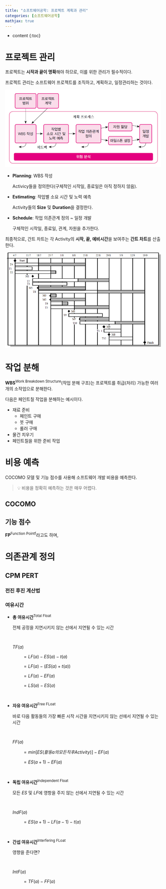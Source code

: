 ```yaml
---
title: "소프트웨어공학: 프로젝트 계획과 관리"
categories: [소프트웨어공학]
mathjax: true
---
```


* content
{:toc}
# 프로젝트 관리

프로젝트는 **시작과 끝이 명확**해야 하므로, 이를 위한 관리가 필수적이다.

프로젝트 관리는 소프트웨어 프로젝트를 조직하고, 계획하고, 일정관리하는 것이다.

![](https://github.com/B31l/B31l/blob/main/_posts/%EC%86%8C%ED%94%84%ED%8A%B8%EC%9B%A8%EC%96%B4%EA%B3%B5%ED%95%99/20221019-01-%EC%9D%BC%EC%A0%95%20%EA%B3%84%ED%9A%8D%EC%9D%84%20%EC%9C%84%ED%95%9C%20%EA%B3%BC%EC%A0%95.png?raw=true)

-   **Planning**: WBS 작성

    Activicy들을 정의한다(구체적인 시작일, 종료일은 아직 정하지 않음).

-   **Estimating**: 작업별 소요 시간 및 노력 예측

    Activity들의 **Size** 및 **Duration**을 결정한다.

-   **Schedule**: 작업 의존관계 정의 ~ 일정 개발

    구체적인 시작일, 종료일, 관계, 자원을 추가한다.

최종적으로, 간트 차트는 각 Activity의 **시작, 끝, 예비시간**을 보여주는 **간트 차트**를 산출한다.

![](https://github.com/B31l/B31l/blob/main/_posts/%EC%86%8C%ED%94%84%ED%8A%B8%EC%9B%A8%EC%96%B4%EA%B3%B5%ED%95%99/20221019_02_%EA%B0%84%ED%8A%B8%20%EC%B0%A8%ED%8A%B8.png?raw=true)

# 작업 분해

**WBS**<sup>Work Breakdown Structure</sup>(작업 분해 구조)는 프로젝트를 취급(처리) 가능한 여러 개의 소작업으로 분해한다.

다음은 페인트칠 작업을 분해하는 예시이다.

-   재료 준비
    -   페인트 구매
    -   붓 구매
    -   롤러 구매
-   물건 치우기
-   페인트칠을 위한 준비 작업

# 비용 예측

COCOMO 모델 및 기능 점수를 사용해 소프트웨어 개발 비용을 예측한다.

>   💡 비용을 정확히 예측하는 것은 매우 어렵다.

## COCOMO

## 기능 점수

**FP**<sup>Function Pointf</sup>라고도 하며, 

# 의존관계 정의

## CPM PERT

### 전진 후진 계산법



### 여유시간

-   **총 여유시간**<sup>Total Float</sup>

    전체 공정을 지연시키지 않는 선에서 지연될 수 있는 시간

    <br>

    $TF(a)$

    $\qquad = LF(a) - ES(a) - t(a)$

    $\qquad = LF(a) - (ES(a) + t(a))$

    $\qquad = LF(a) - EF(a)$

    $\qquad = LS(a) - ES(a)$

    <br>

-   **자유 여유시간**<sup>Free FLoat</sup>

    바로 다음 활동들의 가장 빠른 시작 시간을 지연시키지 않는 선에서 지연될 수 있는 시간

    <br>

    $FF(a)$

    $\qquad = min[ES(활동 a의 모든 직후 Activity)] - EF(a)$

    $\qquad = ES(a+1) - EF(a)$

    <br>

-   **독립 여유시간**<sup>Independent Float</sup>

    모든 $ES$ 및 $LF$에 영항을 주지 않는 선에서 지연될 수 있는 시간

    <br>

    $IndF(a)$

    $\qquad = ES(a + 1) - LF(a - 1) - t(a)$

    <br>

-   **간섭 여유시간**<sup>Interfering FLoat</sup>

    영향을 준다면?

    <br>

    $IntF(a)$
    
    $\qquad = TF(a) - FF(a)$
    
    <br>